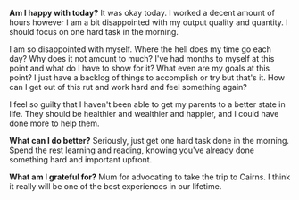 **Am I happy with today?**
It was okay today. I worked a decent amount of hours however I am a bit disappointed with my output quality and quantity. I should focus on one hard task in the morning.

I am so disappointed with myself. Where the hell does my time go each day? Why does it not amount to much? I've had months to myself at this point and what do I have to show for it? What even are my goals at this point? I just have a backlog of things to accomplish or try but that's it. How can I get out of this rut and work hard and feel something again?

I feel so guilty that I haven't been able to get my parents to a better state in life. They should be healthier and wealthier and happier, and I could have done more to help them.

**What can I do better?**
Seriously, just get one hard task done in the morning. Spend the rest learning and reading, knowing you've already done something hard and important upfront.

**What am I grateful for?**
Mum for advocating to take the trip to Cairns. I think it really will be one of the best experiences in our lifetime.
